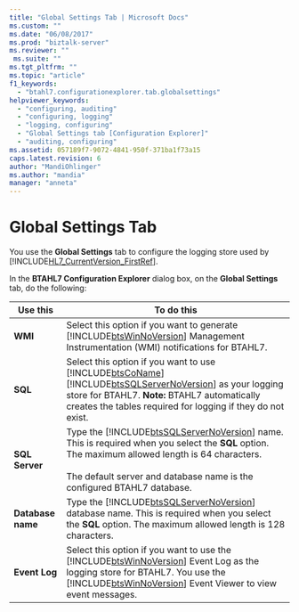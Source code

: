 ```yaml
---
title: "Global Settings Tab | Microsoft Docs"
ms.custom: ""
ms.date: "06/08/2017"
ms.prod: "biztalk-server"
ms.reviewer: ""
 ms.suite: ""
ms.tgt_pltfrm: ""
ms.topic: "article"
f1_keywords: 
  - "btahl7.configurationexplorer.tab.globalsettings"
helpviewer_keywords: 
  - "configuring, auditing"
  - "configuring, logging"
  - "logging, configuring"
  - "Global Settings tab [Configuration Explorer]"
  - "auditing, configuring"
ms.assetid: 057189f7-9072-4841-950f-371ba1f73a15
caps.latest.revision: 6
author: "MandiOhlinger"
ms.author: "mandia"
manager: "anneta"
---
```

# Global Settings Tab
You use the **Global Settings** tab to configure the logging store used by [!INCLUDE[HL7_CurrentVersion_FirstRef](../../includes/hl7-currentversion-firstref-md.md)].  
  
 In the **BTAHL7 Configuration Explorer** dialog box, on the **Global Settings** tab, do the following:  
  
|Use this|To do this|  
|--------------|----------------|  
|**WMI**|Select this option if you want to generate [!INCLUDE[btsWinNoVersion](../../includes/btswinnoversion-md.md)] Management Instrumentation (WMI) notifications for BTAHL7.|  
|**SQL**|Select this option if you want to use [!INCLUDE[btsCoName](../../includes/btsconame-md.md)][!INCLUDE[btsSQLServerNoVersion](../../includes/btssqlservernoversion-md.md)] as your logging store for BTAHL7. **Note:**  BTAHL7 automatically creates the tables required for logging if they do not exist.|  
|**SQL Server**|Type the [!INCLUDE[btsSQLServerNoVersion](../../includes/btssqlservernoversion-md.md)] name. This is required when you select the **SQL** option. The maximum allowed length is 64 characters.<br /><br /> The default server and database name is the configured BTAHL7 database.|  
|**Database name**|Type the [!INCLUDE[btsSQLServerNoVersion](../../includes/btssqlservernoversion-md.md)] database name. This is required when you select the **SQL** option. The maximum allowed length is 128 characters.|  
|**Event Log**|Select this option if you want to use the [!INCLUDE[btsWinNoVersion](../../includes/btswinnoversion-md.md)] Event Log as the logging store for BTAHL7. You use the [!INCLUDE[btsWinNoVersion](../../includes/btswinnoversion-md.md)] Event Viewer to view event messages.|